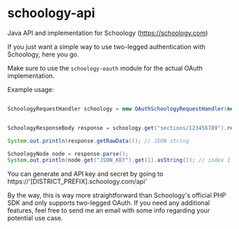 # schoology-api
Java API and implementation for Schoology (https://schoology.com) 

If you just want a simple way to use two-legged authentication with Schoology, here you go. 

Make sure to use the `schoology-oauth` module for the actual OAuth implementation. 
 
Example usage:

~~~~java

SchoologyRequestHandler schoology = new OAuthSchoologyRequestHandler(new BasicOAuthResourceLocator(DISTRICT_PREFIX), API_KEY, API_SECRET);


SchoologyResponseBody response = schoology.get("sections/123456789").requireSuccess().getBody();

System.out.println(response.getRawData()); // JSON string

SchoologyNode node = response.parse();
System.out.println(node.get("JSON_KEY").get(1).asString()); // index 1 of some JSON_KEY property

~~~~

You can generate and API key and secret by going to https://'[DISTRICT_PREFIX].schoology.com/api'

By the way, this is way more straightforward than Schoology's official PHP SDK and only supports two-legged OAuth. If you need any additional features, feel free to send me an email with some info regarding your potential use case. 
